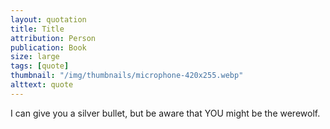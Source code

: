 ```yaml
---
layout: quotation
title: Title
attribution: Person
publication: Book
size: large
tags: [quote]
thumbnail: "/img/thumbnails/microphone-420x255.webp"
alttext: quote
---
```


I can give you a silver bullet, but be aware that YOU might be the werewolf.
